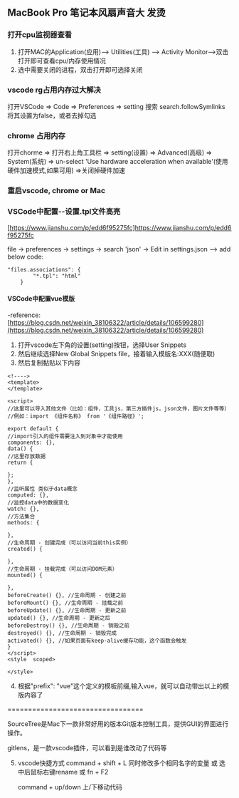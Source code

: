## MacBook Pro 笔记本风扇声音大 发烫

### 打开cpu监视器查看

  1. 打开MAC的Application(应用)--> Utilities(工具) --> Activity Monitor-->双击打开即可查看cpu/内存使用情况
  2. 选中需要关闭的进程，双击打开即可选择关闭
  
  
### vscode rg占用内存过大解决

  打开VSCode => Code => Preferences => setting  搜索 search.followSymlinks 将其设置为false，或者去掉勾选

### chrome 占用内存

  打开chorme => 打开右上角工具栏 => setting(设置) => Advanced(高级) => System(系统) => un-select 'Use hardware acceleration when available'(使用硬件加速模式,如果可用) =>关闭掉硬件加速
  
### 重启vscode, chrome or Mac


### VSCode中配置--设置.tpl文件高亮
[https://www.jianshu.com/p/edd6f95275fc]https://www.jianshu.com/p/edd6f95275fc

file -> preferences -> settings -> search 'json'  -> Edit in settings.json --> add below code:
```
"files.associations": {
        "*.tpl": "html"
    }
```

#### VSCode中配置vue模版
-reference: [https://blog.csdn.net/weixin_38106322/article/details/106599280](https://blog.csdn.net/weixin_38106322/article/details/106599280)

1. 打开vscode左下角的设置(setting)按钮，选择User Snippets
2. 然后继续选择New Global Snippets file，接着输入模版名:XXX(随便取)
3. 然后复制黏贴以下内容
```
<!---->
<template>
</template>

<script>
//这里可以导入其他文件（比如：组件，工具js，第三方插件js，json文件，图片文件等等）
//例如：import 《组件名称》 from '《组件路径》';

export default {
//import引入的组件需要注入到对象中才能使用
components: {},
data() {
//这里存放数据
return {

};
},
//监听属性 类似于data概念
computed: {},
//监控data中的数据变化
watch: {},
//方法集合
methods: {

},
//生命周期 - 创建完成（可以访问当前this实例）
created() {

},
//生命周期 - 挂载完成（可以访问DOM元素）
mounted() {

},
beforeCreate() {}, //生命周期 - 创建之前
beforeMount() {}, //生命周期 - 挂载之前
beforeUpdate() {}, //生命周期 - 更新之前
updated() {}, //生命周期 - 更新之后
beforeDestroy() {}, //生命周期 - 销毁之前
destroyed() {}, //生命周期 - 销毁完成
activated() {}, //如果页面有keep-alive缓存功能，这个函数会触发
}
</script>
<style  scoped>

</style>

```
4. 根据"prefix": "vue"这个定义的模板前缀,输入vue，就可以自动带出以上的模版内容了



=================================

SourceTree是Mac下一款非常好用的版本Git版本控制工具，提供GUI的界面进行操作。

gitlens，是一款vscode插件，可以看到是谁改动了代码等



5. vscode快捷方式
   command + shift + L 同时修改多个相同名字的变量 或 选中后鼠标右键rename  或 fn + F2

   command + up/down 上/下移动代码




